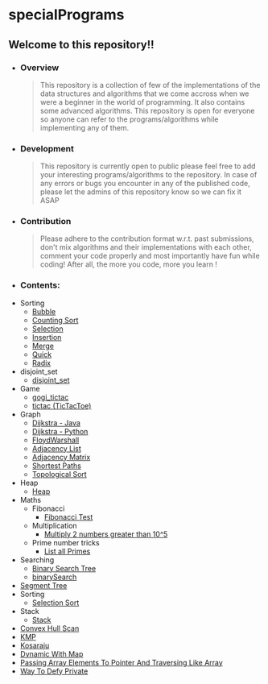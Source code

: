 # specialPrograms
## Welcome to this repository!!
* ### Overview
    >This repository is a collection of few of the implementations of the data structures and algorithms that we come accross when we were a beginner in the world of programming. It also contains some advanced algorithms. This repository is open for everyone so anyone can refer to the programs/algorithms while implementing any of them.

* ### Development
    >This repository is currently open to public please feel free to add your interesting programs/algorithms to the repository.
In case of any errors or bugs you encounter in any of the published code, please let the admins of this repository know so we can fix it ASAP

* ### Contribution
   >Please adhere to the contribution format w.r.t. past submissions, don't mix algorithms and their implementations with each other, comment your code properly and most importantly have fun while coding! After all, the more you code, more you learn !

* ### Contents:

 - Sorting
	- [Bubble](https://github.com/Souravirus/specialPrograms/blob/master/Sorting/BubbleSort.cpp)
	- [Counting Sort](https://github.com/Souravirus/specialPrograms/blob/master/Sorting/Counting_Sort.cpp)
	- [Selection]()
	- [Insertion](https://github.com/Souravirus/specialPrograms/blob/master/Sorting/insertion.hpp)
	- [Merge](https://github.com/Souravirus/specialPrograms/blob/master/Sorting/merge.hpp)
	- [Quick](https://github.com/Souravirus/specialPrograms/blob/master/Sorting/quick.hpp)
	- [Radix](https://github.com/Souravirus/specialPrograms/blob/master/Sorting/radix.hpp)
 - disjoint_set
	- [disjoint_set](https://github.com/Souravirus/specialPrograms/blob/master/disjoint_set/disjoint_set.hpp)
 - Game
	- [gogi_tictac](https://github.com/Souravirus/specialPrograms/blob/master/game/gogi_tictac.cpp)
	- [tictac (TicTacToe)](https://github.com/Souravirus/specialPrograms/blob/master/game/tictac.cpp)
 - Graph
 	- [Dijkstra - Java](https://github.com/Souravirus/specialPrograms/blob/master/graph/Dijkstra.java)
 	- [Dijkstra - Python](https://github.com/Souravirus/specialPrograms/blob/master/graph/Djikstra_python.py)
	- [FloydWarshall](https://github.com/Souravirus/specialPrograms/blob/master/graph/FloydWarshall.cpp)
	- [Adjacency List](https://github.com/Souravirus/specialPrograms/blob/master/graph/adjacency_list.hpp)
	- [Adjacency Matrix](https://github.com/Souravirus/specialPrograms/blob/master/graph/adjacency_matrix.hpp)
	- [Shortest Paths](https://github.com/Souravirus/specialPrograms/blob/master/graph/shortest_paths.hpp)
	- [Topological Sort](https://github.com/Souravirus/specialPrograms/blob/master/graph/topological_sort.hpp)
 - Heap
	- [Heap](https://github.com/Souravirus/specialPrograms/blob/master/heap/heap.hpp)
 - Maths
	- Fibonacci
		- [Fibonacci Test](https://github.com/Souravirus/specialPrograms/blob/master/maths/fibonacci/Fibonacci%20Test.cpp)
	- Multiplication
		- [Multiply 2 numbers greater than 10^5](https://github.com/Souravirus/specialPrograms/blob/master/maths/multiplication/multiply%202%20numbers%20greater%20than%2010%5E5.cpp)
	- Prime number tricks
		- [List all Primes](https://github.com/Souravirus/specialPrograms/tree/master/maths/prime%20number%20tricks)
 - Searching
	- [Binary Search Tree](https://github.com/Souravirus/specialPrograms/blob/master/searching/BinarySearchTree.cpp)
	- [binarySearch](https://github.com/Souravirus/specialPrograms/blob/master/searching/binarySearch.cpp)
 - [Segment Tree](https://github.com/Souravirus/specialPrograms/blob/master/segment_tree/segment_tree.cpp)
 - Sorting
 	- [Selection Sort](https://github.com/Souravirus/specialPrograms/blob/master/sorting/selection%20sort.cpp)
 - Stack
	- [Stack](https://github.com/Souravirus/specialPrograms/blob/master/stack/stack.hpp)
 - [Convex Hull Scan](https://github.com/Souravirus/specialPrograms/blob/master/ConvexHullScan.cpp)
 - [KMP](https://github.com/Souravirus/specialPrograms/blob/master/KMP.cpp)
 - [Kosaraju](https://github.com/Souravirus/specialPrograms/blob/master/Kosaraju.cpp)
 - [Dynamic With Map](https://github.com/Souravirus/specialPrograms/blob/master/dynamic_wih_map.cpp)
 - [Passing Array Elements To Pointer And Traversing Like Array](https://github.com/Souravirus/specialPrograms/blob/master/passingArrayElementstoPointerandTraversingLikeArray.cpp)
 - [Way To Defy Private](https://github.com/Souravirus/specialPrograms/blob/master/wayToDefyPrivate.cpp)
